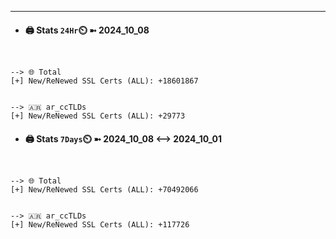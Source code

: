 

---
- #### 🖨️ **Stats** `24Hr`⏲️ ➼ 2024_10_08
```console


--> 🌐 Total
[+] New/ReNewed SSL Certs (ALL): +18601867


--> 🇦🇷 ar_ccTLDs
[+] New/ReNewed SSL Certs (ALL): +29773

```

- #### 🖨️ **Stats** `7Days`⏲️ ➼ 2024_10_08 <--> 2024_10_01
```console


--> 🌐 Total
[+] New/ReNewed SSL Certs (ALL): +70492066


--> 🇦🇷 ar_ccTLDs
[+] New/ReNewed SSL Certs (ALL): +117726

```

